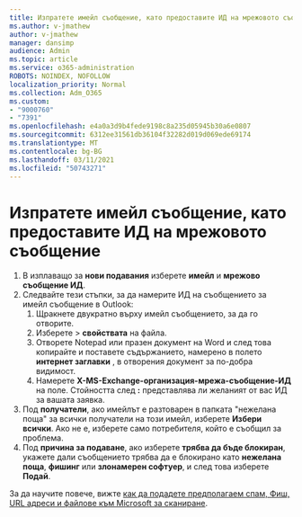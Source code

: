 ```yaml
---
title: Изпратете имейл съобщение, като предоставите ИД на мрежовото съобщение
ms.author: v-jmathew
author: v-jmathew
manager: dansimp
audience: Admin
ms.topic: article
ms.service: o365-administration
ROBOTS: NOINDEX, NOFOLLOW
localization_priority: Normal
ms.collection: Adm_O365
ms.custom:
- "9000760"
- "7391"
ms.openlocfilehash: e4a0a3d9b4fede9198c8a235d05945b30a6e0807
ms.sourcegitcommit: 6312ee31561db36104f32282d019d069ede69174
ms.translationtype: MT
ms.contentlocale: bg-BG
ms.lasthandoff: 03/11/2021
ms.locfileid: "50743271"
---
```

# <a name="submit-an-email-message-by-providing-the-network-message-id"></a>Изпратете имейл съобщение, като предоставите ИД на мрежовото съобщение

1. В изплаващо за **нови подавания** изберете **имейл** и **мрежово съобщение ИД**.
2. Следвайте тези стъпки, за да намерите ИД на съобщението за имейл съобщение в Outlook:
    1. Щракнете двукратно върху имейл съобщението, за да го отворите.
    1. Изберете   >  **свойствата** на файла.
    1. Отворете Notepad или празен документ на Word и след това копирайте и поставете съдържанието, намерено в полето **интернет заглавки** , в отворения документ за по-добра видимост.
    1. Намерете **X-MS-Exchange-организация-мрежа-съобщение-ИД** на поле. Стойността след **:** представлява ли желаният от вас ИД за вашата заявка.
3. Под **получатели**, ако имейлът е разтоварен в папката "нежелана поща" за всички получатели на този имейл, изберете **Избери всички**. Ако не е, изберете само потребителя, който е съобщил за проблема.
4. Под **причина за подаване**, ако изберете **трябва да бъде блокиран**, укажете дали съобщението трябва да е блокирано като **нежелана поща**, **фишинг** или **злонамерен софтуер**, и след това изберете **Подай**.

За да научите повече, вижте [как да подадете предполагаем спам, Фиш, URL адреси и файлове към Microsoft за сканиране](https://go.microsoft.com/fwlink/?linkid=2101479).
